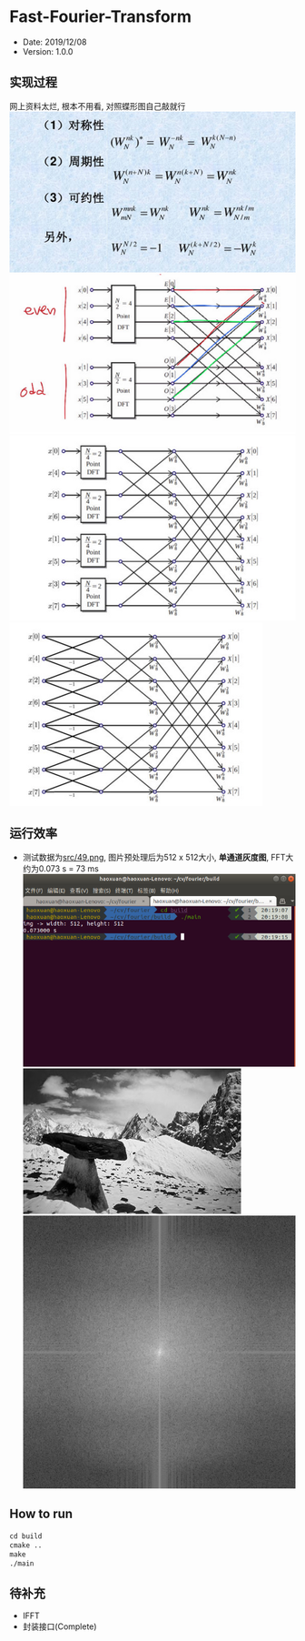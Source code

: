 # Fast-Fourier-Transform

- Date: 2019/12/08
- Version: 1.0.0

## 实现过程

网上资料太烂, 根本不用看, 对照蝶形图自己敲就行  
![](asset/figure0.png)  
![](asset/figure1.png)  
![](asset/figure2.png)  
![](asset/figure3.png)  

## 运行效率

- 测试数据为[src/49.png](src/49.png), 图片预处理后为512 x 512大小, **单通道灰度图**, FFT大约为0.073 s = 73 ms  
![](asset/time.png)  
![](src/49.png)  
![](asset/fft.png)  

## How to run
```shell
cd build
cmake ..
make
./main
```

## 待补充

- IFFT
- 封装接口(Complete)
